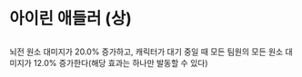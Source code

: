 # 아이린 애들러 (상)

##

뇌전 원소 대미지가 20.0% 증가하고, 캐릭터가 대기 중일 때 모든 팀원의 모든 원소 대미지가 12.0% 증가한다(해당 효과는 하나만 발동할 수 있다)
